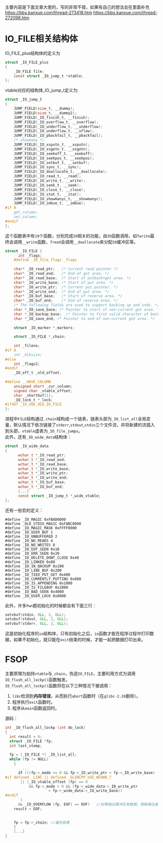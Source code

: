 主要内容是下面文章大佬的，写的非常不错，如果有自己的想法会在里面补充
https://bbs.kanxue.com/thread-273418.htm
https://bbs.kanxue.com/thread-272098.htm
# IO_FILE相关结构体
IO_FILE_plus结构体的定义为
```c
struct _IO_FILE_plus
{
	_IO_FILE file;
	const struct _IO_jump_t *vtable;
};
```
vtable对应的结构体_IO_jump_t定义为:
```c
struct _IO_jump_t
{
    JUMP_FIELD(size_t, __dummy);
    JUMP_FIELD(size_t, __dummy2);
    JUMP_FIELD(_IO_finish_t, __finish);
    JUMP_FIELD(_IO_overflow_t, __overflow);
    JUMP_FIELD(_IO_underflow_t, __underflow);
    JUMP_FIELD(_IO_underflow_t, __uflow);
    JUMP_FIELD(_IO_pbackfail_t, __pbackfail);
    /* showmany */
    JUMP_FIELD(_IO_xsputn_t, __xsputn);
    JUMP_FIELD(_IO_xsgetn_t, __xsgetn);
    JUMP_FIELD(_IO_seekoff_t, __seekoff);
    JUMP_FIELD(_IO_seekpos_t, __seekpos);
    JUMP_FIELD(_IO_setbuf_t, __setbuf);
    JUMP_FIELD(_IO_sync_t, __sync);
    JUMP_FIELD(_IO_doallocate_t, __doallocate);
    JUMP_FIELD(_IO_read_t, __read);
    JUMP_FIELD(_IO_write_t, __write);
    JUMP_FIELD(_IO_seek_t, __seek);
    JUMP_FIELD(_IO_close_t, __close);
    JUMP_FIELD(_IO_stat_t, __stat);
    JUMP_FIELD(_IO_showmanyc_t, __showmanyc);
    JUMP_FIELD(_IO_imbue_t, __imbue);
#if 0
    get_column;
    set_column;
#endif
};
```
这个函数表中有`19`个函数，分别完成`IO`相关的功能，由`IO`函数调用，如`fwrite`最终会调用`__write`函数，`fread`会调用`__doallocate`来分配`IO`缓冲区等。
```c
struct _IO_FILE {
      int _flags;
    #define _IO_file_flags _flags
 
    char* _IO_read_ptr;   /* Current read pointer */
    char* _IO_read_end;   /* End of get area. */
    char* _IO_read_base;  /* Start of putback+get area. */
    char* _IO_write_base; /* Start of put area. */
    char* _IO_write_ptr;  /* Current put pointer. */
    char* _IO_write_end;  /* End of put area. */
    char* _IO_buf_base;   /* Start of reserve area. */
    char* _IO_buf_end;    /* End of reserve area. */
    /* The following fields are used to support backing up and undo. */
    char *_IO_save_base; /* Pointer to start of non-current get area. */
    char *_IO_backup_base;  /* Pointer to first valid character of backup area */
    char *_IO_save_end; /* Pointer to end of non-current get area. */
 
    struct _IO_marker *_markers;
 
    struct _IO_FILE *_chain;
 
    int _fileno;
#if 0
    int _blksize;
#else
    int _flags2;
#endif
    _IO_off_t _old_offset;
 
#define __HAVE_COLUMN
    unsigned short _cur_column;
    signed char _vtable_offset;
    char _shortbuf[1];
    _IO_lock_t *_lock;
#ifdef _IO_USE_OLD_IO_FILE
};
```
进程中`FILE`结构通过`_chain`域构成一个链表，链表头部为`_IO_list_all`全局变量，默认情况下依次链接了`stderr`,`stdout`,`stdin`三个文件流，并将新建的流插入到头部，`vtable`虚表为`_IO_file_jumps`。  
此外，还有`_IO_wide_data`结构体：
```c
struct _IO_wide_data
{
      wchar_t *_IO_read_ptr;   
      wchar_t *_IO_read_end;
      wchar_t *_IO_read_base;
      wchar_t *_IO_write_base;
      wchar_t *_IO_write_ptr;
      wchar_t *_IO_write_end;   
      wchar_t *_IO_buf_base;   
      wchar_t *_IO_buf_end;   
      [...]
      const struct _IO_jump_t *_wide_vtable;
};
```
还有一些宏的定义：
```
#define _IO_MAGIC 0xFBAD0000
#define _OLD_STDIO_MAGIC 0xFABC0000
#define _IO_MAGIC_MASK 0xFFFF0000
#define _IO_USER_BUF 1
#define _IO_UNBUFFERED 2
#define _IO_NO_READS 4
#define _IO_NO_WRITES 8
#define _IO_EOF_SEEN 0x10
#define _IO_ERR_SEEN 0x20
#define _IO_DELETE_DONT_CLOSE 0x40
#define _IO_LINKED 0x80
#define _IO_IN_BACKUP 0x100
#define _IO_LINE_BUF 0x200
#define _IO_TIED_PUT_GET 0x400
#define _IO_CURRENTLY_PUTTING 0x800
#define _IO_IS_APPENDING 0x1000
#define _IO_IS_FILEBUF 0x2000
#define _IO_BAD_SEEN 0x4000
#define _IO_USER_LOCK 0x8000
```
此外，许多`Pwn`题初始化的时候都会有下面三行：
```c
setvbuf(stdin, 0LL, 2, 0LL);
setvbuf(stdout, 0LL, 2, 0LL);
setvbuf(stderr, 0LL, 2, 0LL);
```
这是初始化程序的`io`结构体，只有初始化之后，`io`函数才能在程序过程中打印数据，如果不初始化，就只能在`exit`结束的时候，才能一起把数据打印出来。
# FSOP
主要原理为劫持`vtable`与`_chain`，伪造`IO_FILE`，主要利用方式为调用`IO_flush_all_lockp()`函数触发。  
`IO_flush_all_lockp()`函数将在以下三种情况下被调用：

1. `libc`检测到**内存错误**，从而执行`abort`函数时（在`glibc-2.26`删除）。
2. 程序执行`exit`函数时。
3. 程序从`main`函数返回时。

源码：
```c
int _IO_flush_all_lockp (int do_lock)
{
  int result = 0;
  struct _IO_FILE *fp;
  int last_stamp;
 
  fp = (_IO_FILE *) _IO_list_all;
  while (fp != NULL)
    {
        ...
      if (((fp->_mode <= 0 && fp->_IO_write_ptr > fp->_IO_write_base)
#if defined _LIBC || defined _GLIBCPP_USE_WCHAR_T
       || (_IO_vtable_offset (fp) == 0
           && fp->_mode > 0 && (fp->_wide_data->_IO_write_ptr
                    > fp->_wide_data->_IO_write_base))
#endif
       )
      && _IO_OVERFLOW (fp, EOF) == EOF)   //如果输出缓冲区有数据，刷新输出缓冲区
    result = EOF;
 
 
    fp = fp->_chain; //遍历链表
    }
    [...]
}
```